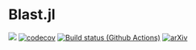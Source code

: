 # Blast.jl

[![](https://img.shields.io/badge/docs-dev-blue.svg)](https://sofiachiarenza.github.io/Blast.jl/dev)
[![codecov](https://codecov.io/github/sofiachiarenza/Blast.jl/graph/badge.svg?token=8QLDGERO9H)](https://codecov.io/github/sofiachiarenza/Blast.jl)
[![Build status (Github Actions)](https://github.com/sofiachiarenza/Blast.jl/workflows/CI/badge.svg)](https://github.com/sofiachiarenza/Blast.jl/actions)
[![arXiv](https://img.shields.io/badge/arXiv-2410.03632-b31b1b.svg)](https://arxiv.org/abs/2410.03632)